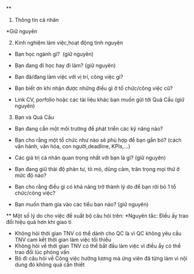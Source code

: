 **

1. Thông tin cá nhân

*Giữ nguyên

2. Kinh nghiệm làm việc,hoạt động tình nguyện

-   Bạn học ngành gì?  (giữ nguyên)
    
-   Bạn đang đi học hay đi làm? (giữ nguyên)
    
-   Bạn đã/đang làm việc với vị trí, công việc gì?
    
-   Bạn biết ơn khi nhận được những điều gì ở tổ chức/công việc cũ?
    
-   Link CV, porfolio hoặc các tài liệu khác bạn muốn gửi tới Quả Cầu (giữ nguyên)
    

3. Bạn và Quả Cầu

-   Bạn đang cần một môi trường để phát triển các kỹ năng nào?
    
-   Bạn cho rằng một tổ chức như nào sẽ phù hợp để bạn gắn bó? (cách vận hành, văn hóa, con người,deadline, KPIs,...)
    
-   Các giá trị cá nhân quan trọng nhất với bạn là gì? (giữ nguyên)
    
-   Bạn đang giữ thái độ phản tư, tò mò, dũng cảm, trân trọng mọi thứ ở mức độ nào?
    
-   Bạn cho rằng điều gì có khả năng trở thành lý do để bạn rời bỏ 1 tổ chức/công việc?
    
-   Bạn muốn tham gia vào các tiểu ban nào? (giữ nguyên)
    

  
**
Một số lý do cho việc đề xuất bộ câu hỏi trên:
*Nguyên tắc: Điều ấy trao đổi hiệu quả hơn khi giao ti
- Không hỏi thời gian TNV có thể dành cho QC là vì QC không yêu cầu TNV cam kết thời gian làm việc tối thiểu
- Không hỏi về thời gian TNV có thể bắt đầu làm việc vì điều ấy có thể trao đổi lúc phỏng vấn
- Bỏ đi câu hỏi về Công việc hưởng lương mà ứng viên đã từng làm vì nội dung đó không quá cần thiết 